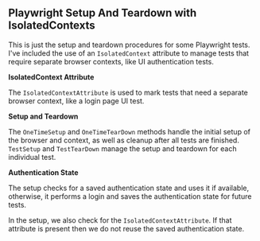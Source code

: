 ## Playwright Setup And Teardown with IsolatedContexts
This is just the setup and teardown procedures for some Playwright tests. I've included the use of an `IsolatedContext` attribute to manage tests that require separate browser contexts, like UI authentication tests.

**IsolatedContext Attribute**

The `IsolatedContextAttribute` is used to mark tests that need a separate browser context, like a login page UI test. 

**Setup and Teardown**

The `OneTimeSetup` and `OneTimeTearDown` methods handle the initial setup of the browser and context, as well as cleanup after all tests are finished. `TestSetup` and `TestTearDown` manage the setup and teardown for each individual test.

**Authentication State**

The setup checks for a saved authentication state and uses it if available, otherwise, it performs a login and saves the authentication state for future tests.

In the setup, we also check for the `IsolatedContextAttribute`. If that attribute is present then we do not reuse the saved authentication state. 
